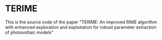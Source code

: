 # TERIME
This is the source code of the paper "TERIME: An improved RIME algorithm with enhanced exploration and exploitation for robust parameter extraction of photovoltaic models"
